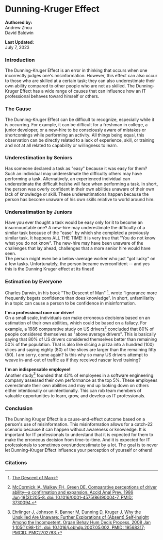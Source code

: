 # Dunning-Kruger Effect
****Authored by:****  
Andrew Zhou  
David Baldwin  

****Last Updated:****  
July 7, 2023

### Introduction 
The Dunning-Kruger Effect is an error in thinking that occurs when one incorrectly judges one's misinformation. 
However, this effect can also occur to those who are skilled at a certain task; they can also underestimate their own ability compared to other people who are not as skilled. 
The Dunning-Kruger Effect has a wide range of causes that can influence how an IT professional behaves toward himself or others.


### The Cause
The Dunning-Kruger Effect can be difficult to recognize, especially while it is occurring. For example, it can be difficult for a freshman in college, a junior developer, or a new-hire to be consciously aware of mistakes or shortcomings while performing an activity. 
All things being equal, this observation can be directly related to a lack of experience, skill, or training and not at all related to capability or willingness to learn. 

### Underestimation by Seniors 
Has someone declared a task as "easy" because it was easy for them? Such an individual may underestimate the difficulty others may have performing a task. Alternatively, an experienced individual can underestimate the difficult he/she will face when performing a task. 
In short, the person was overly confident in their own abilities unaware of their own lack of knowledge or skill. These underestimations happen because the person has become unaware of his own skills relative to world around him. 

### Underestimation by Juniors
Have you ever thought a task would be easy only for it to become an insurmountable one? A new-hire may underestimate the difficulty of a similar task because of the "ease" by which she completed a previously similar task. 
It happens ALL THE TIME! It is very true that "You do not know what you do not know". The new-hire may have been unaware of the challenges that lay ahead, challenges that a more senior hire would have seen.  
The person might even be a below-average worker who just "got lucky" on a few tasks. Unfortunately, the person became overconfident -- and yes this is the Dunning Kruger effect at its finest!  

### Estimation by Everyone
Charles Darwin, in his book "The Descent of Man" [^darwin], wrote “Ignorance more frequently begets confidence than does knowledge”. In short, unfamiliarity in a topic can cause a person to be confidence in misinformation.

****I'm a professional race car driver!****  
On a small scale, individuals can make erroneous decisions based on an estimation of their own abilities, which could be based on a fallacy. For example, a 1986 comparative study on US drivers[^drivers] concluded that 80% of people considered themselves as "above average drivers". 
This is basically saying that 80% of US drivers considered themselves better than remaining 50% of the population.  That is also like slicing a pizza into a hundred (100) slices and saying eighty (80) of the slices are larger than the remaining fifty (50). 
I am sorry, come again? Is this why so many US drivers attempt to weave in-and-out of traffic as if they received nascar level training?  

****I'm an indispensable employee!****  
Another study[^developers] founded that 42% of employees in a software engineering company assessed their own performance as the top 5%. These employees overestimate their own abilities and may end up looking down on others either intentionally or unintentionally.
This can rob team members of valuable opportunities to learn, grow, and develop as IT professionals.

### Conclusion
The Dunning Kruger Effect is a cause-and-effect outcome based on a person's use of misinformation. This misinformation allows for a catch-22 scenario because it can happen without awareness or knowledge. 
It is important for IT professionals to understand that it is expected for them to make the erroneous decision from time-to-time. And it is expected for IT professionals to sometimes over/underestimate by a lot. 
The goal is to never let Dunning-Kruger Effect influence your perception of yourself or others!


### Citations
[^drivers]: [McCormick IA, Walkey FH, Green DE. Comparative perceptions of driver ability--a confirmation and expansion. Accid Anal Prev. 1986 Jun;18(3):205-8. doi: 10.1016/0001-4575(86)90004-7. PMID: 3730094.](https://pubmed.ncbi.nlm.nih.gov/3730094/#:~:text=The%20results%20confirmed%20expectations%20that,vary%20significantly%20across%20demographic%20categories.)  

[^developers]: [Ehrlinger J, Johnson K, Banner M, Dunning D, Kruger J. Why the Unskilled Are Unaware: Further Explorations of (Absent) Self-Insight Among the Incompetent. Organ Behav Hum Decis Process. 2008 Jan 1;105(1):98-121. doi: 10.1016/j.obhdp.2007.05.002. PMID: 19568317; PMCID: PMC2702783.](https://www.ncbi.nlm.nih.gov/pmc/articles/PMC2702783/)  

[^darwin]: [The Descent of Man](https://www.literature.org/authors/darwin-charles/the-descent-of-man/introduction.html)

